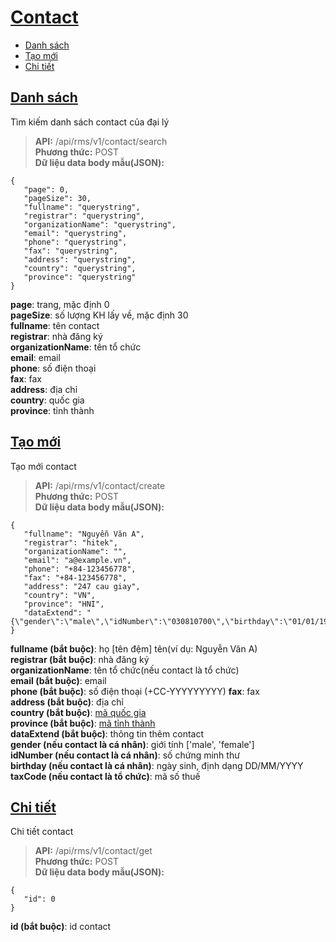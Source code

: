 # [Contact](#contact)
* [Danh sách](#danh-sách)
* [Tạo mới](#tạo-mới)
* [Chi tiết](#chi-tiết)
## [Danh sách](#search)
Tìm kiếm danh sách contact của đại lý
> **API:** /api/rms/v1/contact/search  
> **Phương thức:** POST  
> **Dữ liệu data body mẫu(JSON):**   
```
{
   "page": 0,
   "pageSize": 30,
   "fullname": "querystring",
   "registrar": "querystring",
   "organizationName": "querystring",
   "email": "querystring",
   "phone": "querystring",
   "fax": "querystring",
   "address": "querystring",
   "country": "querystring",
   "province": "querystring"
}
```
**page**: trang, mặc định 0  
**pageSize**: số lượng KH lấy về, mặc định 30  
**fullname**: tên contact  
**registrar**: nhà đăng ký  
**organizationName**: tên tổ chức  
**email**: email  
**phone**: số điện thoại  
**fax**: fax  
**address**: địa chỉ  
**country**: quốc gia  
**province**: tỉnh thành  

## [Tạo mới](#create)
Tạo mới contact
> **API:** /api/rms/v1/contact/create  
> **Phương thức:** POST  
> **Dữ liệu data body mẫu(JSON):**   
```
{
   "fullname": "Nguyễn Văn A",
   "registrar": "hitek",
   "organizationName": "",
   "email": "a@example.vn",
   "phone": "+84-123456778",
   "fax": "+84-123456778",
   "address": "247 cau giay",
   "country": "VN",
   "province": "HNI",
   "dataExtend": "{\"gender\":\"male\",\"idNumber\":\"030810700\",\"birthday\":\"01/01/1971\"}",
}
```
**fullname (bắt buộc)**: họ [tên đệm] tên(ví dụ: Nguyễn Văn A)  
**registrar (bắt buộc)**: nhà đăng ký  
**organizationName**: tên tổ chức(nếu contact là tổ chức)  
**email (bắt buộc)**: email  
**phone (bắt buộc)**: số điện thoại  (+CC-YYYYYYYYY)
**fax**: fax  
**address (bắt buộc)**: địa chỉ  
**country (bắt buộc)**: [mã quốc gia](https://github.com/donvinet/iNET.vn-En/blob/master/reseller_category.md#country)  
**province (bắt buộc)**: [mã tỉnh thành](https://github.com/donvinet/iNET.vn-En/blob/master/reseller_category.md#province)  
**dataExtend (bắt buộc)**: thông tin thêm contact  
**gender (nếu contact là cá nhân)**: giới tính ['male', 'female']  
**idNumber (nếu contact là cá nhân)**: số chứng minh thư  
**birthday (nếu contact là cá nhân)**: ngày sinh, định dạng DD/MM/YYYY  
**taxCode (nếu contact là tổ chức)**: mã số thuế  

## [Chi tiết](#detail)
Chi tiết contact
> **API:** /api/rms/v1/contact/get  
> **Phương thức:** POST  
> **Dữ liệu data body mẫu(JSON):**   
```
{
   "id": 0
}
```
**id (bắt buộc)**: id contact  
